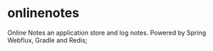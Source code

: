 # onlinenotes
Online Notes an application store and log notes. Powered by Spring Webflux, Gradle and Redis;
